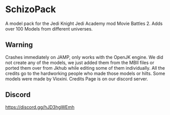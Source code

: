 # SchizoPack
A model pack for the Jedi Knight Jedi Academy mod Movie Battles 2. Adds over 100 Models from different universes.
## Warning
Crashes immediately on JAMP, only works with the OpenJK engine.
We did not create any of the models, we just added them from the MBII files or ported them over from Jkhub while editing some of them individually.
All the credits go to the hardworking people who made those models or hilts. Some models were made by Vioxini. Credits Page is on our discord server. 
## Discord
https://discord.gg/hJD3hgWEmh 

